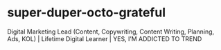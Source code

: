 # super-duper-octo-grateful
Digital Marketing Lead (Content, Copywriting, Content Writing, Planning, Ads, KOL) | Lifetime Digital Learner | YES, I’M ADDICTED TO TREND
